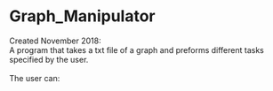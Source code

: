 # Graph_Manipulator
Created November 2018:
<br />A program that takes a txt file of a graph and preforms different tasks specified by the user.  
<br />The user can:  
<br /> 
